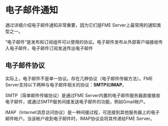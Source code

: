 # 电子邮件通知

通过详细介绍电子邮件通知非常重要，因为它们是FME Server上最常用的通知类型之一。

“电子邮件”是发布和订阅组件可以使用的协议。电子邮件发布从外部客户端接收传入电子邮件，电子邮件订阅发送传出电子邮件

## 电子邮件协议

实际上，电子邮件不是单一协议。存在几种协议（电子邮件传输方法）。FME Server支持以下两种与电子邮件相关的协议：**SMTP**和**IMAP**。

SMTP（简单邮件传输协议）是通过FME Server内置的电子邮件服务器直接接收电子邮件，或通过SMTP服务间接发送电子邮件的功能，例如Gmail帐户。

IMAP（Internet消息访问协议）是一种间接过程，可连接到其他服务器上的电子邮件帐户。当该帐户收到电子邮件时，IMAP协议会将其传递给FME Server。

